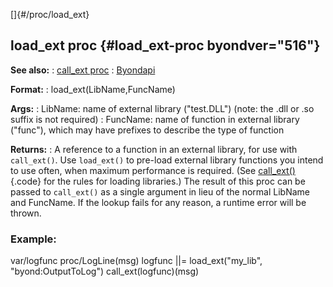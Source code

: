[]{#/proc/load_ext}
## load_ext proc {#load_ext-proc byondver="516"}
**See also:**
:   [call_ext proc](#/proc/call_ext)
:   [Byondapi](#/%7B%7Bappendix%7D%7D/Byondapi)
<!-- -->
**Format:**
:   load_ext(LibName,FuncName)
<!-- -->
**Args:**
:   LibName: name of external library (\"test.DLL\") (note: the .dll or
    .so suffix is not required)
:   FuncName: name of function in external library (\"func\"), which may
    have prefixes to describe the type of function
<!-- -->
**Returns:**
:   A reference to a function in an external library, for use with
    `call_ext()`.
Use `load_ext()` to pre-load external library functions you intend to
use often, when maximum performance is required. (See
[call_ext()](#/proc/call_ext){.code} for the rules for loading
libraries.)
The result of this proc can be passed to `call_ext()` as a single
argument in lieu of the normal LibName and FuncName.
If the lookup fails for any reason, a runtime error will be thrown.
### Example:
var/logfunc proc/LogLine(msg) logfunc \|\|= load_ext(\"my_lib\",
\"byond:OutputToLog\") call_ext(logfunc)(msg)